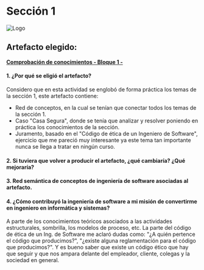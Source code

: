 # Sección 1

![Logo](https://cdn-icons-png.flaticon.com/512/645/645979.png)

## Artefacto elegido:

**[Comprobación de conocimientos - Bloque 1 -](https://github.com/ricardochianc/Portafolio_IngSoftware/blob/Seccion1/Seccion1/Comprobaci%C3%B3n%20de%20conocimientos%201%20-%20Ricardo%20Chian.pdf)**

#### 1. ¿Por qué se eligió el artefacto?

Considero que en esta actividad se englobó de forma práctica los temas de la sección 1, este artefacto contiene:
- Red de conceptos, en la cual se tenían que conectar todos los temas de la sección 1. 
- Caso "Casa Segura", donde se tenía que analizar y resolver poniendo en práctica los conocimientos de la sección.
- Juramento, basado en el "Código de ética de un Ingeniero de Software", ejercicio que me pareció muy interesante ya este tema tan importante nunca se llega a tratar en ningún curso.

#### 2. Si tuviera que volver a producir el artefacto, ¿qué cambiaría? ¿Qué mejoraría?

#### 3. Red semántica de conceptos de ingeniería de software asociadas al artefacto.

#### 4. ¿Cómo contribuyó la ingeniería de software a mi misión de convertirme en ingeniero en informática y sistemas?

A parte de los conocimientos teóricos asociados a las actividades estructurales, sombrilla, los modelos de proceso, etc. La parte del código de ética de un Ing. de Software me aclaró dudas como: "¿A quién pertence el código que producimos?", "¿existe alguna reglamentación para el código que producimos?". Y es bueno saber que existe un código ético que hay que seguir y que nos ampara delante del empleador, cliente, colegas y la sociedad en general.
